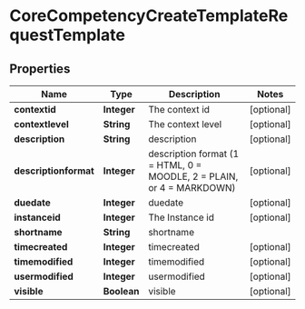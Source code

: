 

# CoreCompetencyCreateTemplateRequestTemplate


## Properties

| Name | Type | Description | Notes |
|------------ | ------------- | ------------- | -------------|
|**contextid** | **Integer** | The context id |  [optional] |
|**contextlevel** | **String** | The context level |  [optional] |
|**description** | **String** | description |  [optional] |
|**descriptionformat** | **Integer** | description format (1 &#x3D; HTML, 0 &#x3D; MOODLE, 2 &#x3D; PLAIN, or 4 &#x3D; MARKDOWN) |  [optional] |
|**duedate** | **Integer** | duedate |  [optional] |
|**instanceid** | **Integer** | The Instance id |  [optional] |
|**shortname** | **String** | shortname |  |
|**timecreated** | **Integer** | timecreated |  [optional] |
|**timemodified** | **Integer** | timemodified |  [optional] |
|**usermodified** | **Integer** | usermodified |  [optional] |
|**visible** | **Boolean** | visible |  [optional] |




